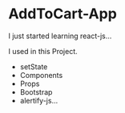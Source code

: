 # AddToCart-App
I just started learning react-js...



I used in this Project.
- setState
- Components
- Props
- Bootstrap 
- alertify-js...

